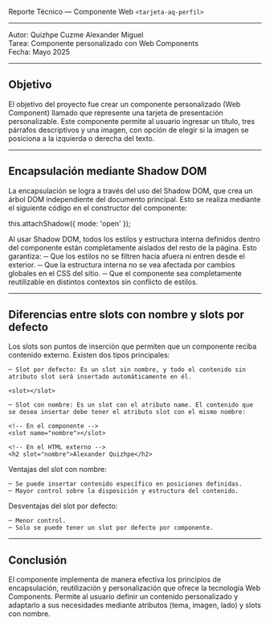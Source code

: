 Reporte Técnico — Componente Web ```<tarjeta-aq-perfil>```	

---

Autor: Quizhpe Cuzme Alexander Miguel  
Tarea: Componente personalizado con Web Components  
Fecha: Mayo 2025  

---

## Objetivo

El objetivo del proyecto fue crear un componente personalizado (Web Component) llamado <tarjeta-aq-perfil> que represente una tarjeta de presentación personalizable. Este componente permite al usuario ingresar un título, tres párrafos descriptivos y una imagen, con opción de elegir si la imagen se posiciona a la izquierda o derecha del texto.

--- 

## Encapsulación mediante Shadow DOM

La encapsulación se logra a través del uso del Shadow DOM, que crea un árbol DOM independiente del documento principal. Esto se realiza mediante el siguiente código en el constructor del componente:

this.attachShadow({ mode: 'open' }); 

Al usar Shadow DOM, todos los estilos y estructura interna definidos dentro del componente están completamente aislados del resto de la página. Esto garantiza:
    ─ Que los estilos no se filtren hacia afuera ni entren desde el exterior.
    ─ Que la estructura interna no se vea afectada por cambios globales en el CSS del sitio.
    ─ Que el componente sea completamente reutilizable en distintos contextos sin conflicto de estilos.

---

## Diferencias entre slots con nombre y slots por defecto

Los slots son puntos de inserción que permiten que un componente reciba contenido externo. Existen dos tipos principales:

    ─ Slot por defecto: Es un slot sin nombre, y todo el contenido sin atributo slot será insertado automáticamente en él.

```<slot></slot>```

    ─ Slot con nombre: Es un slot con el atributo name. El contenido que se desea insertar debe tener el atributo slot con el mismo nombre:

```	
<!-- En el componente -->
<slot name="nombre"></slot>

<!-- En el HTML externo -->
<h2 slot="nombre">Alexander Quizhpe</h2>
```

Ventajas del slot con nombre:

    ─ Se puede insertar contenido específico en posiciones definidas.
    ─ Mayor control sobre la disposición y estructura del contenido.

Desventajas del slot por defecto:

    ─ Menor control.
    ─ Solo se puede tener un slot por defecto por componente.

---

## Conclusión

El componente <tarjeta-aq-perfil> implementa de manera efectiva los principios de encapsulación, reutilización y personalización que ofrece la tecnología Web Components. Permite al usuario definir un contenido personalizado y adaptarlo a sus necesidades mediante atributos (tema, imagen, lado) y slots con nombre.